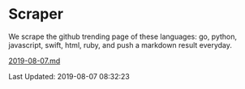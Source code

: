 # Scraper

We scrape the github trending page of these languages: go, python, javascript, swift, html, ruby, and push a markdown result everyday.

[2019-08-07.md](https://github.com/henson/Scraper/blob/master/2019-08-07.md)

Last Updated: 2019-08-07 08:32:23